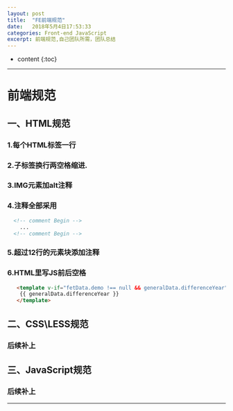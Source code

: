 ```yaml
---
layout: post
title:  "FE前端规范"
date:   2018年5月4日17:53:33
categories: Front-end JavaScript
excerpt: 前端规范,自己团队所需，团队总结
---
```


* content
{:toc}

---

# 前端规范
## 一、HTML规范
### 1.每个HTML标签一行
### 2.子标签换行两空格缩进.
### 3.IMG元素加alt注释
### 4.注释全部采用 
```html
  <!-- comment Begin -->
	...
  <!-- comment Begin -->
```
### 5.超过12行的元素块添加注释
### 6.HTML里写JS前后空格
```html
   <template v-if="fetData.demo !== null && generalData.differenceYear">
    {{ generalData.differenceYear }}
   </template>
```

## 二、CSS\LESS规范
### 后续补上

## 三、JavaScript规范
### 后续补上

---

